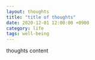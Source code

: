 ```yaml
---
layout: thoughts
title: "title of thoughts"
date: 2020-12-01 12:00:00 +0900
category: life
tags: well-being
---
```


thoughts content
